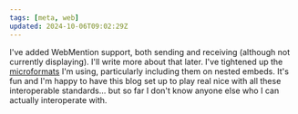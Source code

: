 ```yaml
---
tags: [meta, web]
updated: 2024-10-06T09:02:29Z
---
```


I've added WebMention support, both sending and receiving (although not
currently displaying). I'll write more about that later. I've tightened up the
[microformats] I'm using, particularly including them on nested embeds. It's fun
and I'm happy to have this blog set up to play real nice with all these
interoperable standards... but so far I don't know anyone else who I can
actually interoperate with.

[microformats]: http://nex-3.com/blog/reblogging-posts-with-h-entry/
